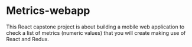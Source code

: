 # Metrics-webapp
This React capstone project is about building a mobile web application to check a list of metrics (numeric values) that you will create making use of React and Redux.
